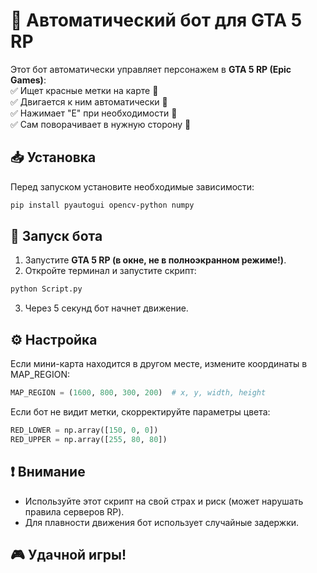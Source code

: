 # 🤖 Автоматический бот для GTA 5 RP

Этот бот автоматически управляет персонажем в **GTA 5 RP (Epic Games)**:  
✅ Ищет красные метки на карте 📍  
✅ Двигается к ним автоматически 🏃  
✅ Нажимает "E" при необходимости 🔵  
✅ Сам поворачивает в нужную сторону 🔄  

## 📥 Установка  
Перед запуском установите необходимые зависимости:  

```bash
pip install pyautogui opencv-python numpy
```
## 🚀 Запуск бота  
1. Запустите **GTA 5 RP (в окне, не в полноэкранном режиме!)**.  
2. Откройте терминал и запустите скрипт:  
```bash
python Script.py
```
3. Через 5 секунд бот начнет движение.
## ⚙️ Настройка
Если мини-карта находится в другом месте, измените координаты в MAP_REGION:

```python
MAP_REGION = (1600, 800, 300, 200)  # x, y, width, height
```
Если бот не видит метки, скорректируйте параметры цвета:

```python
RED_LOWER = np.array([150, 0, 0])
RED_UPPER = np.array([255, 80, 80])
```  
## ❗ Внимание  
* Используйте этот скрипт на свой страх и риск (может нарушать правила серверов RP).  
* Для плавности движения бот использует случайные задержки.  
## 🎮 Удачной игры!







